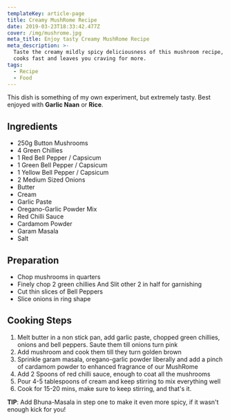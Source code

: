 ```yaml
---
templateKey: article-page
title: Creamy MushRome Recipe
date: 2019-03-23T18:33:42.477Z
cover: /img/mushrome.jpg
meta_title: Enjoy tasty Creamy MushRome Recipe
meta_description: >-
  Taste the creamy mildly spicy deliciousness of this mushroom recipe, that
  cooks fast and leaves you craving for more.
tags:
  - Recipe
  - Food
---
```

This dish is something of my own experiment, but extremely tasty. Best enjoyed with **Garlic Naan** or **Rice**.

## Ingredients

* 250g Button Mushrooms
* 4 Green Chillies
* 1 Red Bell Pepper / Capsicum
* 1 Green Bell Pepper / Capsicum
* 1 Yellow Bell Pepper / Capsicum
* 2 Medium Sized Onions
* Butter
* Cream
* Garlic Paste
* Oregano-Garlic Powder Mix
* Red Chilli Sauce
* Cardamom Powder
* Garam Masala
* Salt

## Preparation

* Chop mushrooms in quarters
* Finely chop 2 green chillies And Slit other 2 in half for garnishing
* Cut thin slices of Bell Peppers
* Slice onions in ring shape

## Cooking Steps

1. Melt butter in a non stick pan, add garlic paste, chopped green chillies, onions and bell peppers. Saute them till onions turn pink
2. Add mushroom and cook them till they turn golden brown
3. Sprinkle garam masala, oregano-garlic powder liberally and add a pinch of cardamom powder to enhanced fragrance of our MushRome
4. Add 2 Spoons of red chilli sauce, enough to coat all the mushrooms
5. Pour 4-5 tablespoons of cream and keep stirring to mix everything well
6. Cook for 15-20 mins, make sure to keep stirring, and that's it.

**TIP**: Add Bhuna-Masala in step one to make it even more spicy, if it wasn't enough kick for you!
